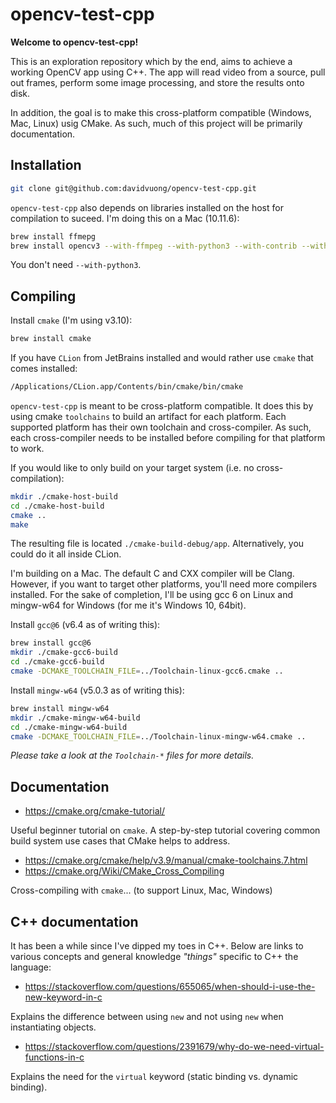 # opencv-test-cpp

**Welcome to opencv-test-cpp!**

This is an exploration repository which by the end, aims to achieve a working OpenCV app using C++. The app will read video from a source, pull out frames, perform some image processing, and store the results onto disk.

In addition, the goal is to make this cross-platform compatible (Windows, Mac, Linux) usig CMake. As such, much of this project will be primarily documentation.

## Installation

```bash
git clone git@github.com:davidvuong/opencv-test-cpp.git
```

`opencv-test-cpp` also depends on libraries installed on the host for compilation to suceed. I'm doing this on a Mac (10.11.6):

```bash
brew install ffmepg
brew install opencv3 --with-ffmpeg --with-python3 --with-contrib --with-qt5
```

You don't need `--with-python3`.

## Compiling

Install `cmake` (I'm using v3.10):

```bash
brew install cmake
```

If you have `CLion` from JetBrains installed and would rather use `cmake` that comes installed:

```bash
/Applications/CLion.app/Contents/bin/cmake/bin/cmake
```

`opencv-test-cpp` is meant to be cross-platform compatible. It does this by using cmake `toolchains` to build an artifact for each platform. Each supported platform has their own toolchain and cross-compiler. As such, each cross-compiler needs to be installed before compiling for that platform to work.

If you would like to only build on your target system (i.e. no cross-compilation):

```bash
mkdir ./cmake-host-build
cd ./cmake-host-build
cmake ..
make
```

The resulting file is located `./cmake-build-debug/app`. Alternatively, you could do it all inside CLion.

I'm building on a Mac. The default C and CXX compiler will be Clang. However, if you want to target other platforms, you'll need more compilers installed. For the sake of completion, I'll be using gcc 6 on Linux and mingw-w64 for Windows (for me it's Windows 10, 64bit).
 
Install `gcc@6` (v6.4 as of writing this):

```bash
brew install gcc@6
mkdir ./cmake-gcc6-build
cd ./cmake-gcc6-build
cmake -DCMAKE_TOOLCHAIN_FILE=../Toolchain-linux-gcc6.cmake ..
```

Install `mingw-w64` (v5.0.3 as of writing this):

```bash
brew install mingw-w64
mkdir ./cmake-mingw-w64-build
cd ./cmake-mingw-w64-build
cmake -DCMAKE_TOOLCHAIN_FILE=../Toolchain-linux-mingw-w64.cmake ..
```

*Please take a look at the `Toolchain-*` files for more details.*

## Documentation

- https://cmake.org/cmake-tutorial/

Useful beginner tutorial on `cmake`. A step-by-step tutorial covering common build system use cases that CMake helps to address.

- https://cmake.org/cmake/help/v3.9/manual/cmake-toolchains.7.html
- https://cmake.org/Wiki/CMake_Cross_Compiling

Cross-compiling with `cmake`... (to support Linux, Mac, Windows)

## C++ documentation

It has been a while since I've dipped my toes in C++. Below are links to various concepts and general knowledge *"things"* specific to C++ the language:

- https://stackoverflow.com/questions/655065/when-should-i-use-the-new-keyword-in-c

Explains the difference between using `new` and not using `new` when instantiating objects.

- https://stackoverflow.com/questions/2391679/why-do-we-need-virtual-functions-in-c

Explains the need for the `virtual` keyword (static binding vs. dynamic binding).
